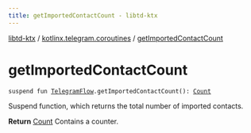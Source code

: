```yaml
---
title: getImportedContactCount - libtd-ktx
---
```


[libtd-ktx](../index.html) / [kotlinx.telegram.coroutines](index.html) / [getImportedContactCount](./get-imported-contact-count.html)

# getImportedContactCount

`suspend fun `[`TelegramFlow`](../kotlinx.telegram.core/-telegram-flow/index.html)`.getImportedContactCount(): `[`Count`](https://tdlibx.github.io/td/docs/org/drinkless/td/libcore/telegram/TdApi.Count.html)

Suspend function, which returns the total number of imported contacts.

**Return**
[Count](https://tdlibx.github.io/td/docs/org/drinkless/td/libcore/telegram/TdApi.Count.html) Contains a counter.

